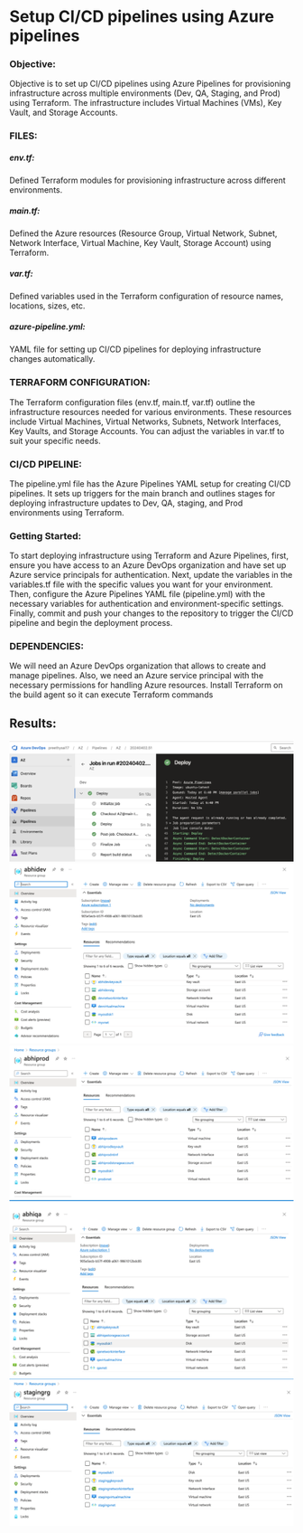 **<h1>Setup CI/CD pipelines using Azure pipelines</h1>**
**<h3>Objective:</h3>**
Objective is to set up CI/CD pipelines using Azure Pipelines for provisioning infrastructure across multiple environments (Dev, QA, Staging, and Prod) using Terraform. The infrastructure includes Virtual Machines (VMs), Key Vault, and Storage Accounts.

**<h3>FILES:</h3>**
**<h5>env.tf:</h5>**
Defined Terraform modules for provisioning infrastructure across different environments.
**<h5>main.tf:</h5>** 
Defined the Azure resources (Resource Group, Virtual Network, Subnet, Network Interface, Virtual Machine, Key Vault, Storage Account) using Terraform.
**<h5>var.tf:</h5>** 
Defined variables used in the Terraform configuration of resource names, locations, sizes, etc.
**<h5>azure-pipeline.yml:</h5>** 
YAML file for setting up CI/CD pipelines for deploying infrastructure changes automatically.
**<h3>TERRAFORM CONFIGURATION:</h3>**
The Terraform configuration files (env.tf, main.tf, var.tf) outline the infrastructure resources needed for various environments. These resources include Virtual Machines, Virtual Networks, Subnets, Network Interfaces, Key Vaults, and Storage Accounts. You can adjust the variables in var.tf to suit your specific needs.

**<h3>CI/CD PIPELINE:</h3>**
The pipeline.yml file has the Azure Pipelines YAML setup for creating CI/CD pipelines. It sets up triggers for the main branch and outlines stages for deploying infrastructure updates to Dev, QA, staging, and Prod environments using Terraform.

**<h3>Getting Started:</h3>**
To start deploying infrastructure using Terraform and Azure Pipelines, first, ensure you have access to an Azure DevOps organization and have set up Azure service principals for authentication. Next, update the variables in the variables.tf file with the specific values you want for your environment. Then, configure the Azure Pipelines YAML file (pipeline.yml) with the necessary variables for authentication and environment-specific settings. Finally, commit and push your changes to the repository to trigger the CI/CD pipeline and begin the deployment process.
**<h3>DEPENDENCIES:</h3>**
We will need an Azure DevOps organization that allows to create and manage pipelines. Also, we need an Azure service principal with the necessary permissions for handling Azure resources. Install Terraform on the build agent so it can execute Terraform commands
**<h2>Results:</h2>**
![Example Image](Deployed.png)
![Example Image](dev.png)
![Example Image](prod.png)
![Example Image](qa.png)
![Example Image](staging.png)

